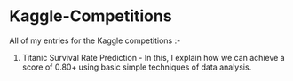 # Kaggle-Competitions
All of my entries for the Kaggle competitions :-

1) Titanic Survival Rate Prediction -
   In this, I explain how we can achieve a score of 0.80+ using basic simple techniques of data analysis.

